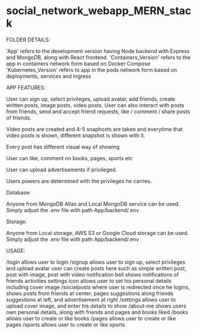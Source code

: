 # social_network_webapp_MERN_stack

FOLDER DETAILS:

'App' refers to the development version having Node backend with Express and MongoDB, along with  React frontend.
'Containers_Version' refers to the app in containers network form based on Docker Compose
'Kubernetes_Version' refers to app in the pods network form based on deployments, services and Ingress


APP FEATURES:
	
User can sign up, select privileges, upload avatar, add friends, create written posts, image posts, video posts. User can also interact with posts from friends, send and accept friend requests, like / comment  / share posts of friends.

Video posts are created and 4-5 snaphosts are taken and everytime that video posts is shown, different snapshot is shown with it.

Every post has different visual way of showing

User can like, comment on books, pages, sports etc

User can upload advertisements if privileged.

Users powers are determined with the privileges he carries.


Database:

Anyone from MongoDB Atlas and Local MongoDB service can be used. Simply adjust the .env file with path App/backend/.env 


Storage:

Anyone from Local storage, AWS S3 or Google Cloud storage can be used. Simply adjust the .env file with path App/backend/.env 


USAGE:

/login allows user to login
/signup allows user to sign up, select privileges and upload avatar
user can create posts here such as simple written post, post with  image, post with video
notification bell shows notifications of friends activities
settings icon allows user to set his personal details including cover image
/socialposts where user is redirected once he logins, shows posts from friends at center, pages suggestions along friends suggestions at left, and advertisement at right
/settings allows user to upload cover image, and enter his details to show
/about-me shows users own personal details, along with friends and pages and books liked
/books allows user to create or like books
/pages allows user to create or like pages
/sports allows user to create or like sports
